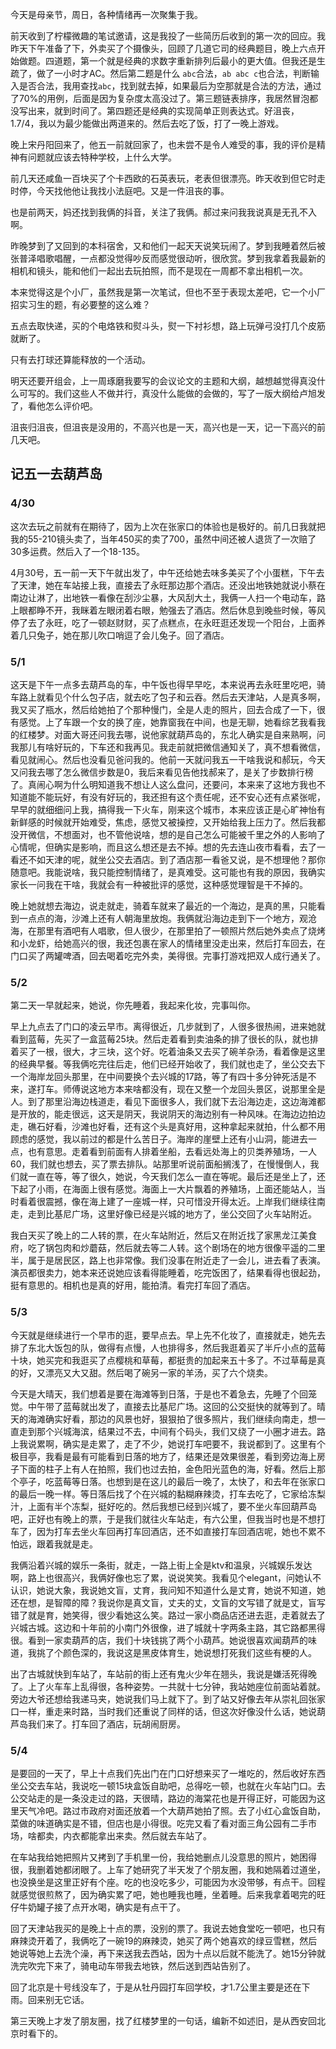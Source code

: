 今天是母亲节，周日，各种情绪再一次聚集于我。

前天收到了柠檬微趣的笔试邀请，这是我投了一些简历后收到的第一次的回应。我昨天下午准备了下，外卖买了个摄像头，回顾了几道它司的经典题目，晚上六点开始做题。四道题，第一个就是经典的求数字重新排列后最小的更大值。但我还是生疏了，做了一小时才AC。然后第二题是什么 `abc`合法，`ab abc c`也合法，判断输入是否合法，我用查找`abc`，找到就去掉，如果最后为空那就是合法的方法，通过了70%的用例，后面是因为复杂度太高没过了。第三题链表排序，我居然冒泡都没写出来，就到时间了。第四题还是经典的实现简单正则表达式。好沮丧，1.7/4，我以为最少能做出两道来的。然后去吃了饭，打了一晚上游戏。

晚上宋丹阳回来了，他五一前就回家了，也未尝不是令人难受的事，我的评价是精神有问题就应该去特种学校，上什么大学。

前几天还咸鱼一百块买了个卡西欧的石英表玩，老表但很漂亮。昨天收到但它时走时停，今天找他他让我找小法庭吧。又是一件沮丧的事。

也是前两天，妈还找到我俩的抖音，关注了我俩。郝过来问我我说真是无孔不入啊。

昨晚梦到了又回到的本科宿舍，又和他们一起天天说笑玩闹了。梦到我睡着然后被张普泽唱歌唱醒，一点都没觉得吵反而感觉很动听，很欣赏。梦到我拿着我最新的相机和镜头，能和他们一起出去玩拍照，而不是现在一周都不拿出相机一次。

本来觉得这是个小厂，虽然我是第一次笔试，但也不至于表现太差吧，它一个小厂招实习生的题，有必要整的这么难？

五点去取快递，买的个电烙铁和熨斗头，熨一下衬衫想，路上玩弹弓没打几个皮筋就断了。

只有去打球还算能释放的一个活动。

明天还要开组会，上一周琢磨我要写的会议论文的主题和大纲，越想越觉得真没什么可写的。我们这些人不做并行，真没什么能做的会做的，写了一版大纲给卢旭发了，看他怎么评价吧。



沮丧归沮丧，但沮丧是没用的，不高兴也是一天，高兴也是一天，记一下高兴的前几天吧。



## 记五一去葫芦岛

### 4/30

这次去玩之前就有在期待了，因为上次在张家口的体验也是极好的。前几日我就把我的55-210镜头卖了，当年450买的卖了700，虽然中间还被人退货了一次赔了30多运费。然后入了一个18-135。

4月30号，五一前一天下午就出发了，中午还给她去味多美买了个小蛋糕，下午去了天津，她在车站接上我，直接去了永旺那边那个酒店。还没出地铁她就说小蔡在南边让淋了，出地铁一看像在刮沙尘暴，大风刮大土，我俩一人扫一个电动车，路上眼都睁不开，我眯着左眼闭着右眼，勉强去了酒店。然后休息到晚些时候，等风停了去了永旺，吃了一顿赵财财，买了点糕点，在永旺逛还发现一个阳台，上面养着几只兔子，她在那儿吹口哨逗了会儿兔子。回了酒店。

### 5/1

这天是下午一点多去葫芦岛的车，中午饭也得早早吃，本来说再去永旺里吃吧，骑车路上就看见个什么包子店，就去吃了包子和云吞。然后去天津站，人是真多啊，我又买了瓶水，然后给她拍了个那种慢门，全是人走的照片，回去合成了一下，很有感觉。上了车跟一个女的换了座，她靠窗我在中间，也是无聊，她看综艺我看我的红楼梦。对面大哥还问我去哪，说他家就葫芦岛的，东北人确实是自来熟啊，问我那儿有啥好玩的，下车还和我再见。我走前就把微信通知关了，真不想看微信，看见就闹心。然后也没看见爸问我的。他前一天就问我五一干啥我说和郝玩，今天又问我去哪了怎么微信步数是0，我后来看见告他找郝来了，是关了步数排行榜了。真闹心啊为什么明知道我不想让人这么盘问，还要问，本来来了这地方我也不知道能不能玩好，有没有好玩的，我还担有这个责任呢，还不安心还有点紧张呢，早早的就细细问上我，搞得我一下火车，刚来这个城市，本来应该正是心旷神怡有新鲜感的时候就开始难受，焦虑，感觉又被操控，又开始给我上压力了。然后我都没开微信，不想面对，也不管他说啥，想的是自己怎么可能被千里之外的人影响了心情呢，但确实是影响，而且这么想还是去不掉。想的先去连山夜市看看，去了一看还不如天津的呢，就坐公交去酒店。到了酒店那一看爸又说，是不想理他？那你随意吧。我能说啥，我只能控制情绪了，是真难受。这可能也有我的原因，我确实家长一问我在干啥，我就会有一种被批评的感觉，这种感觉理智是干不掉的。

晚上她就想去海边，说走就走，骑着车就来了最近的一个海边，是真的黑，只能看到一点点的海，沙滩上还有人朝海里放炮。我俩就沿海边走到下一个地方，观沧海，在那里有酒吧有人唱歌，但人很少，在那里拍了一顿照片然后她外卖点了烧烤和小龙虾，给她高兴的很，我还包裹在家人的情绪里没走出来，然后打车回去，在门口买了两罐啤酒，回去喝着吃完外卖，美得很。完事打游戏把双人成行通关了。

### 5/2

第二天一早就起来，她说，你先睡着，我起来化妆，完事叫你。

早上九点去了门口的凌云早市。离得很近，几步就到了，人很多很热闹，进来她就看到蓝莓，先买了一盒蓝莓25块。然后走着看到卖油条的排了很长的队，就也排着买了一根，很大，才三块，这个好。吃着油条又去买了碗羊杂汤，看着像是这里的经典早餐。等我俩吃完往后走，他们已经开始收了，我们就也走了，坐公交去下一个海岸龙回头那里，在中间要换个去兴城的17路，等了有四十多分钟死活是不来，遂打车。师傅说这地方本来啥都没有，现在又整一个龙回头景区，说那里全是人。到了那里沿海边栈道走，看见下面很多人，我们就下去沿海边走，这边海滩都是开放的，能走很远，这天是阴天，我说阴天的海边别有一种风味。在海边边拍边走，礁石好看，沙滩也好看，还有这个头是真好用，这种拿起来就拍，什么都不用顾虑的感觉，我以前过的都是什么苦日子。海岸的崖壁上还有小山洞，能进去一点，也有意思。走着看到前面有人排着坐船，去看远处海上的贝类养殖场，一人60，我们就也想去，买了票去排队。站那里听说前面船搁浅了，在慢慢倒人，我们就一直在等，等了很久，她说，今天我们怎么一直在等呢。最后还是坐上了，还下起了小雨，在海面上很有感觉。海面上一大片飘着的养殖场，上面还能站人，当时看着很震撼，像在海上建了一座城一样，只可惜没开得太近。上岸我们继续往南走，走到比基尼广场，这里好像已经是兴城的地方了，坐公交回了火车站附近。

我白天买了晚上的二人转的票，在火车站附近，然后又在附近找了家黑龙江美食府，吃了锅包肉和炒蘑菇，然后就去等二人转。这个剧场在的地方很像平遥的二里半，属于是居民区，路上也非常像。我们没事在附近走了一会儿，进去看了表演。演员都很卖力，她本来还说她应该看得能睡着，吃完饭困了，结果看得也很起劲，挺有意思的。相机也是真的好用，能拍清。看完打车回了酒店。

### 5/3

今天就是继续进行一个早市的逛，要早点去。早上先不化妆了，直接就走，她先去排了东北大饭包的队，做得有点慢，人也排得多，然后我逛着买了半斤小点的蓝莓十块，她买完和我逛买了点樱桃和草莓，都挺贵的加起来五十多了。不过草莓是真的好，又漂亮又大又甜。然后喝了碗另一家的羊汤，买了六个烧卖。

今天是大晴天，我们想着是要在海滩等到日落，于是也不着急去，先睡了个回笼觉。中午带了蓝莓就出发了，直接去比基尼广场。这回的公交挺快的就等到了。晴天的海滩确实好看，那边的风景也好，狠狠拍了很多照片，我们继续向南走，想一直走到那个兴城海滨，结果过不去，中间有个码头，我们又绕了一小圈才进去。路上我说累啊，确实是走累了，走了不少，她说打车吧要不，我说都到了。这里有个极目亭，我看是最有可能看到日落的地方了，结果还是效果很差，看到旁边海上房子下面的柱子上有人在拍照，我们也过去拍，金色阳光蓝色的海，好看。然后上那个亭子，吃蓝莓等日落。也想到是在这儿的最后一晚了，太快了，和去年在张家口的最后一晚一样。等日落后找了个在兴城的黏糊麻辣烫，打车去吃了，它家给冻梨汁，上面有半个冻梨，挺好吃的。然后我想已经到兴城了，要不坐火车回葫芦岛吧，正好也有晚上的票，于是我们就往火车站走，有六公里，但我当时也是不想打车了，因为打车去坐火车回再打车回酒店，还不如直接打车回酒店呢，她也不累不怕远，跟着我就是走。

我俩沿着兴城的娱乐一条街，就走，一路上街上全是ktv和温泉，兴城娱乐发达啊，路上也很高兴，我俩好像也忘了累，说说笑笑。我看见个elegant，问她认不认识，她说大象，我说她文盲，丈育，我问知不知道什么是丈育，她说不知道，她还在想，是智障的障？我说你是真文盲，丈夫的丈，文盲的文写错了就是丈，盲写错了就是育，她笑得，很少看她这么笑。路过一家小商品店还进去逛，走着就去了兴城古城。这边和十年前的小南门外很像，进了城就十字两条主路，其它路都黑得很。看到一家卖葫芦的店，我们十块钱挑了两个小葫芦。她说很喜欢闻葫芦的味道，我挑了个颜色深的，我说这是黑皮体育生，她说想打死我们这些有梗的人。

出了古城就快到车站了，车站前的街上还有鬼火少年在翘头，我说是嫌活死得晚了。上了火车车上乱得很，各种姿势。一共就十七分钟，我站她座位前面站着就。旁边大爷还想给我递马夹，她说我们马上就下了。到了站又好像去年从崇礼回张家口一样，重走来时路，当时我们还重说了同样的话，但这次好像没什么话，她说葫芦岛我们来了。打车回了酒店，玩胡闹厨房。

### 5/4

是要回的一天了，早上十点我们先出门在门口好想来买了一堆吃的，然后收好东西坐公交去车站，我说吃一顿15块盒饭自助吧，总得吃一顿，也就在火车站门口。去公交站走的是一条没走过的路，天很晴，路边的海棠花也是开得正好，可能因为这里天气冷吧。路过市政府对面还放着一个大葫芦她拍了照。去了小红心盒饭自助，菜做的味道确实是不错，但店也是小得很。吃完又看了看对面三角公园有二手市场，啥都卖，内衣都能拿出来卖。然后就去车站了。

在车站我给她把照片又拷到了手机里一份，我给她删点儿没意思的照片，她困得很，我删着她都闭眼了。上车了她研究了半天发了个朋友圈，我和她隔着过道坐，也没换坐是这里正好有个座。吃的也没吃多少，可能因为水没带够，有点干。回程就感觉很煎熬了，因为确实累了吧，她也睡我也睡，坐着睡。后来我拿着喝完的旺仔牛奶罐子接了点开水喝，确实是有点干了。

回了天津站我买的是晚上十点的票，没别的票了。我说去她食堂吃一顿吧，也只有麻辣烫开着了，我俩吃了一碗19的麻辣烫，她买了两个她喜欢的绿豆雪糕，然后她说等她上去洗个澡，再下来送我去西站，因为十点以后就不能洗了。她15分钟就洗完吹完下来了，骑电动车带我去地铁，然后送到西站告别了。

回了北京是十号线没车了，于是从牡丹园打车回学校，才1.7公里主要是还在下雨。回来别无它话。

第三天晚上才发了朋友圈，找了红楼梦里的一句话，编新不如述旧，是从西安回北京时看下的。